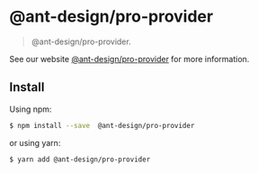 # @ant-design/pro-provider

> @ant-design/pro-provider.

See our website [@ant-design/pro-provider](https://procomponent.ant.design/) for more information.

## Install

Using npm:

```bash
$ npm install --save  @ant-design/pro-provider
```

or using yarn:

```bash
$ yarn add @ant-design/pro-provider
```
